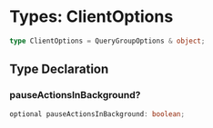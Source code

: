 # Types: ClientOptions

```ts
type ClientOptions = QueryGroupOptions & object;
```

## Type Declaration

### pauseActionsInBackground?

```ts
optional pauseActionsInBackground: boolean;
```

